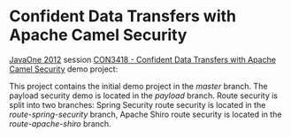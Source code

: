 Confident Data Transfers with Apache Camel Security
=======

[JavaOne 2012](http://www.oracle.com/javaone) session [CON3418 - Confident Data Transfers with Apache Camel Security](https://oracleus.activeevents.com/connect/sessionDetail.ww?SESSION_ID=3418) demo project:

This project contains the initial demo project in the *master* branch. The payload security demo is located in the *payload* branch. Route security is split into two branches: Spring Security route security is located in the *route-spring-security* branch, Apache Shiro route security is located in the *route-apache-shiro* branch.
